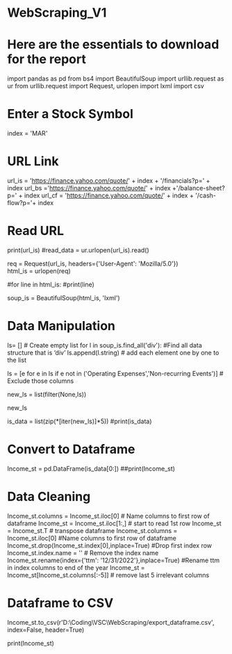﻿# WebScraping_V1

# Here are the essentials to download for the report

import pandas as pd
from bs4 import BeautifulSoup
import urllib.request as ur
from urllib.request import Request, urlopen
import lxml
import csv

# Enter a Stock Symbol
index = 'MAR'

# URL Link
url_is = 'https://finance.yahoo.com/quote/' + index + '/financials?p=' + index
url_bs ='https://finance.yahoo.com/quote/' + index +'/balance-sheet?p=' + index
url_cf = 'https://finance.yahoo.com/quote/' + index + '/cash-flow?p='+ index





# Read URL
print(url_is)
#read_data = ur.urlopen(url_is).read()

   
req = Request(url_is, headers={'User-Agent': 'Mozilla/5.0'})    
html_is = urlopen(req)

#for line in html_is:
#print(line)

soup_is = BeautifulSoup(html_is, 'lxml')

# Data Manipulation

ls= [] # Create empty list
for l in soup_is.find_all('div'): 
  #Find all data structure that is ‘div’
  ls.append(l.string) # add each element one by one to the list
 
ls = [e for e in ls if e not in ('Operating Expenses','Non-recurring Events')] # Exclude those columns

new_ls = list(filter(None,ls))

new_ls

is_data = list(zip(*[iter(new_ls)]*5))
#print(is_data)

# Convert to Dataframe
Income_st = pd.DataFrame(is_data[0:])
##print(Income_st)

# Data Cleaning
Income_st.columns = Income_st.iloc[0] # Name columns to first row of dataframe
Income_st = Income_st.iloc[1:,] # start to read 1st row
Income_st = Income_st.T # transpose dataframe
Income_st.columns = Income_st.iloc[0] #Name columns to first row of dataframe
Income_st.drop(Income_st.index[0],inplace=True) #Drop first index row
Income_st.index.name = '' # Remove the index name
Income_st.rename(index={'ttm': '12/31/2022'},inplace=True) #Rename ttm in index columns to end of the year
Income_st = Income_st[Income_st.columns[:-5]] # remove last 5 irrelevant columns

# Dataframe to CSV
Income_st.to_csv(r'D:\Coding\VSC\WebScraping/export_dataframe.csv', index=False, header=True)

print(Income_st)
